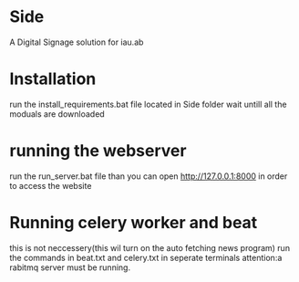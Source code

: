 # Side
A Digital Signage solution for iau.ab

# Installation
run the install_requirements.bat file located in Side folder
wait untill all the moduals are downloaded

# running the webserver
run the run_server.bat file
than you can open http://127.0.0.1:8000 in order to access the website


# Running celery worker and beat
this is not neccessery(this wil turn on the auto fetching news program)
run the commands in beat.txt and celery.txt in seperate terminals
attention:a rabitmq server must be running.
